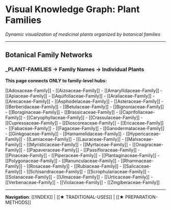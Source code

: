 # Visual Knowledge Graph: Plant Families

*Dynamic visualization of medicinal plants organized by botanical families*

---

## Botanical Family Networks

### _PLANT-FAMILIES → Family Names → Individual Plants

**This page connects ONLY to family-level hubs:**

[[Adoxaceae-Family]] - [[Aizoaceae-Family]] - [[Amaryllidaceae-Family]] - [[Apiaceae-Family]] - [[Aquifoliaceae-Family]] - [[Araliaceae-Family]] - [[Arecaceae-Family]] - [[Asphodelaceae-Family]] - [[Asteraceae-Family]] - [[Berberidaceae-Family]] - [[Betulaceae-Family]] - [[Bignoniaceae-Family]] - [[Boraginaceae-Family]] - [[Brassicaceae-Family]] - [[Caprifoliaceae-Family]] - [[Caryophyllaceae-Family]] - [[Crassulaceae-Family]] - [[Cupressaceae-Family]] - [[Dioscoreaceae-Family]] - [[Ericaceae-Family]] - [[Fabaceae-Family]] - [[Fagaceae-Family]] - [[Ganodermataceae-Family]] - [[Ginkgoaceae-Family]] - [[Hamamelidaceae-Family]] - [[Hypericaceae-Family]] - [[Lamiaceae-Family]] - [[Lauraceae-Family]] - [[Malvaceae-Family]] - [[Myristicaceae-Family]] - [[Myrtaceae-Family]] - [[Onagraceae-Family]] - [[Papaveraceae-Family]] - [[Passifloraceae-Family]] - [[Pinaceae-Family]] - [[Piperaceae-Family]] - [[Plantaginaceae-Family]] - [[Polygonaceae-Family]] - [[Ranunculaceae-Family]] - [[Rhamnaceae-Family]] - [[Rosaceae-Family]] - [[Rubiaceae-Family]] - [[Salicaceae-Family]] - [[Schisandraceae-Family]] - [[Scrophulariaceae-Family]] - [[Solanaceae-Family]] - [[Ulmaceae-Family]] - [[Urticaceae-Family]] - [[Verbenaceae-Family]] - [[Violaceae-Family]] - [[Zingiberaceae-Family]]

---

**Navigation**: [[!INDEX]] | [[★ TRADITIONAL-USES]] | [[★ PREPARATION-METHODS]]